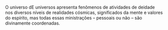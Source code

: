 ﻿O universo dE universos apresenta fenômenos de atividades de deidade nos diversos níveis de realidades cósmicas, significados da mente e valores do espírito, mas todas essas ministrações – pessoais ou não – são divinamente coordenadas.